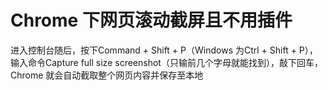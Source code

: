 # Chrome 下网页滚动截屏且不用插件

进入控制台随后，按下Command + Shift + P（Windows 为Ctrl + Shift + P），输入命令Capture full size screenshot（只输前几个字母就能找到），敲下回车，Chrome 就会自动截取整个网页内容并保存至本地